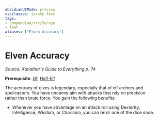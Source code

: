 ```yaml
---
obsidianUIMode: preview
cssclasses: json5e-feat
tags:
- compendium/src/5e/xge
- feat
aliases: ["Elven Accuracy"]
---
```

# Elven Accuracy
*Source: Xanathar's Guide to Everything p. 74*  

**Prerequisite**: [Elf](elf.md), [Half-Elf](half-elf.md)

The accuracy of elves is legendary, especially that of elf archers and spellcasters. You have uncanny aim with attacks that rely on precision rather than brute force. You gain the following benefits:

- Whenever you have advantage on an attack roll using Dexterity, Intelligence, Wisdom, or Charisma, you can reroll one of the dice once.